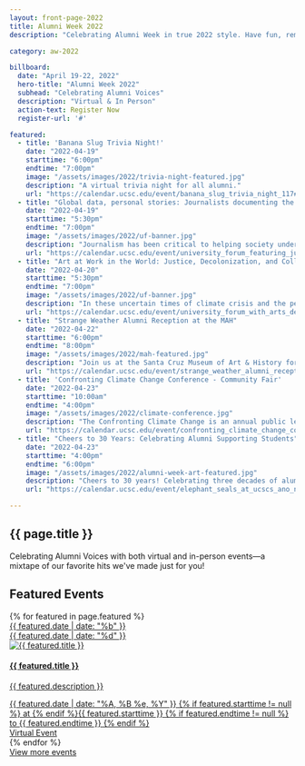 ```yaml
---
layout: front-page-2022
title: Alumni Week 2022
description: "Celebrating Alumni Week in true 2022 style. Have fun, remember your roots, reignite your passions, and connect like never before as our first virtual Alumni Week zooms you back to campus."

category: aw-2022

billboard:
  date: "April 19-22, 2022"
  hero-title: "Alumni Week 2022"
  subhead: "Celebrating Alumni Voices"
  description: "Virtual & In Person"
  action-text: Register Now
  register-url: '#'

featured:
  - title: 'Banana Slug Trivia Night!'
    date: "2022-04-19"
    starttime: "6:00pm"
    endtime: "7:00pm"
    image: "/assets/images/2022/trivia-night-featured.jpg"
    description: "A virtual trivia night for all alumni."
    url: "https://calendar.ucsc.edu/event/banana_slug_trivia_night_117#.Ygv8Dy-cbOQ"
  - title: "Global data, personal stories: Journalists documenting the COVID-19 pandemic"
    date: "2022-04-19"
    starttime: "5:30pm"
    endtime: "7:00pm"
    image: "/assets/images/2022/uf-banner.jpg"
    description: "Journalism has been critical to helping society understand and react to the COVID pandemic, which has spurred an unprecedented demand for accurate science communication. Two alums of UC Santa Cruz's prestigious Science Communication Program share what they have learned by covering the biggest science and health story of our lifetimes."
    url: "https://calendar.ucsc.edu/event/university_forum_featuring_julia_calderone_nicholas_st_fleur#.Yg0spS-cbOQ"
  - title: "Art at Work in the World: Justice, Decolonization, and Collaboration in the New EASP MFA"
    date: "2022-04-20"
    starttime: "5:30pm"
    endtime: "7:00pm"
    image: "/assets/images/2022/uf-banner.jpg"
    description: "In these uncertain times of climate crisis and the persistence of extreme racial and other social inequities, art’s boundary-crossing, associative, and connective possibilities can reach across perceived divisions and create new forms for understanding and action. Tonight, we share examples of some of the practice-based research projects underway among the first cohort of our new graduate MFA in Environmental Art and Social Practice."
    url: "https://calendar.ucsc.edu/event/university_forum_with_arts_dean_celine_parreas_shimizu#.Yg0s9S-cbOQ"
  - title: "Strange Weather Alumni Reception at the MAH"
    date: "2022-04-22"
    starttime: "6:00pm"
    endtime: "8:00pm"
    image: "/assets/images/2022/mah-featured.jpg"
    description: "Join us at the Santa Cruz Museum of Art & History for refreshments, mingling, and viewing the exhibit Strange Weather, which brings together works by influential artists from the 20th and 21st century that creatively illuminate and reframe the boundaries of bodies and the environment."
    url: "https://calendar.ucsc.edu/event/strange_weather_alumni_reception_at_the_mah#.YfrRfS-cbOQ"
  - title: 'Confronting Climate Change Conference - Community Fair'
    date: "2022-04-23"
    starttime: "10:00am"
    endtime: "4:00pm"
    image: "/assets/images/2022/climate-conference.jpg"
    description: "The Confronting Climate Change is an annual public lecture series that brings together scientists, artists, policy experts, and community members to discuss our planet’s wellbeing and share solutions for our future."
    url: "https://calendar.ucsc.edu/event/confronting_climate_change_conference_-_community_fair#.YfrSAi-cbOQ"
  - title: "Cheers to 30 Years: Celebrating Alumni Supporting Students"
    date: "2022-04-23"
    starttime: "4:00pm"
    endtime: "6:00pm"
    image: "/assets/images/2022/alumni-week-art-featured.jpg"
    description: "Cheers to 30 years! Celebrating three decades of alumni supporting students. Join us for our annual Alumni Week reception, celebrating the 30th anniversary of the Alumni Association Scholarship, on Saturday afternoon in the beautiful setting of the Cowell Courtyard. Sponsored by the Alumni Association."
    url: "https://calendar.ucsc.edu/event/elephant_seals_at_ucscs_ano_nuevo_reserve#.YGYLii2cbOS"

---
```


<div class="component-wrapper">
  <section class="content-centered">
    <div class="grid-container large">
        <h2>{{ page.title }}</h2>
        <p>Celebrating Alumni Voices with both virtual and in-person events—a mixtape of our favorite hits we've made just for you!</p>
    </div>
  </section>
</div>


<section class="heading">
  <h2 class="underline">Featured Events</h2>
</section>
<div class="events-card-list fade-out-siblings">
  {% for featured in page.featured %}
    <a class="events-card" href="{{ featured.url }}">
      <div class="events-card-content">
        <div class="date">
          <div class="month">{{ featured.date | date: "%b" }}</div>
          <div class="day">{{ featured.date | date: "%d" }}</div>
        </div>
          <div class="inner">
            <div class="image">
            <img src="{{ featured.image }}" alt="{{ featured.title }}"/>
            </div>
            <div class="card-content">
              <h4 class="header underline">{{ featured.title }}</h4>
              <p class="event-description">{{ featured.description }}</p>
            <div class="tags">
              <span class="topics-title">
                <div class="time">
                <i class="fa fa-clock-o turquiose-text"></i>{{ featured.date | date: "%A, %B %e, %Y" }} {% if featured.starttime != null %} at {% endif %}{{ featured.starttime }}
                {% if featured.endtime != null %} to {{ featured.endtime }} {% endif %}
                </div>
                <div class="location">
                  <i class="fa fa-map-marker turquiose-text"></i> Virtual Event
                </div>
              </span>
            </div>
          </div>
        </div>
      </div>
    </a>
  {% endfor %}
</div>
<!-- End three current events: Tag Home to display -->
<div class="more no-border">
  <a href="https://calendar.ucsc.edu/alumni_week" class="button primary">
    View more events
  </a>
</div>
